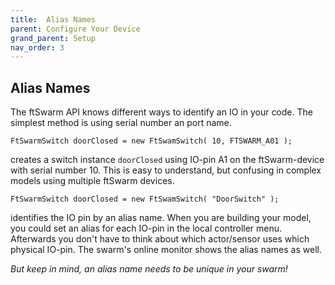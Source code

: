 ```yaml
---
title:  Alias Names
parent: Configure Your Device
grand_parent: Setup
nav_order: 3
---
```

## Alias Names

The ftSwarm API knows different ways to identify an IO in your code. The simplest method is using serial number an port name. 

```
FtSwarmSwitch doorClosed = new FtSwamSwitch( 10, FTSWARM_A01 );
```

creates a switch instance `doorClosed` using IO-pin A1 on the ftSwarm-device with serial number 10. 
This is easy to understand, but confusing in complex models using multiple ftSwarm devices.

```
FtSwarmSwitch doorClosed = new FtSwamSwitch( "DoorSwitch" );
```

identifies the IO pin by an alias name. When you are building your model, you could set an alias for each IO-pin in the local controller menu.
Afterwards you don't have to think about which actor/sensor uses which physical IO-pin. The swarm's online monitor shows the alias names as well.

*But keep in mind, an alias name needs to be unique in your swarm!*
